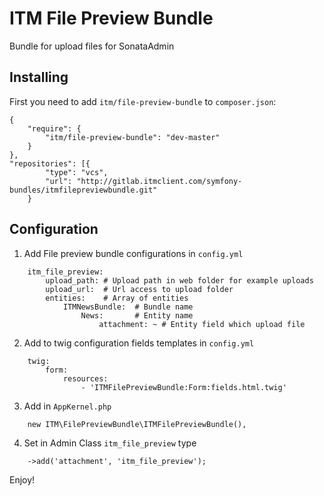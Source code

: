 ITM File Preview Bundle
========================

Bundle for upload files for SonataAdmin

Installing
----------------------------------

First you need to add `itm/file-preview-bundle` to `composer.json`:

	{
		"require": {
        	"itm/file-preview-bundle": "dev-master"
		}
	},
	"repositories": [{
            "type": "vcs",
            "url": "http://gitlab.itmclient.com/symfony-bundles/itmfilepreviewbundle.git"
        }
	

Configuration
-------------------------------------

1. Add File preview bundle configurations in `config.yml`

```
    itm_file_preview:
        upload_path: # Upload path in web folder for example uploads
        upload_url:  # Url access to upload folder
        entities:    # Array of entities
            ITMNewsBundle:  # Bundle name
                News:       # Entity name
                    attachment: ~ # Entity field which upload file
```

2. Add to twig configuration fields templates in `config.yml`

```
    twig:
        form:
            resources:
                - 'ITMFilePreviewBundle:Form:fields.html.twig'
```

3. Add in `AppKernel.php`

```
    new ITM\FilePreviewBundle\ITMFilePreviewBundle(),
```

4. Set in Admin Class `itm_file_preview` type

```
    ->add('attachment', 'itm_file_preview');
```

Enjoy!

